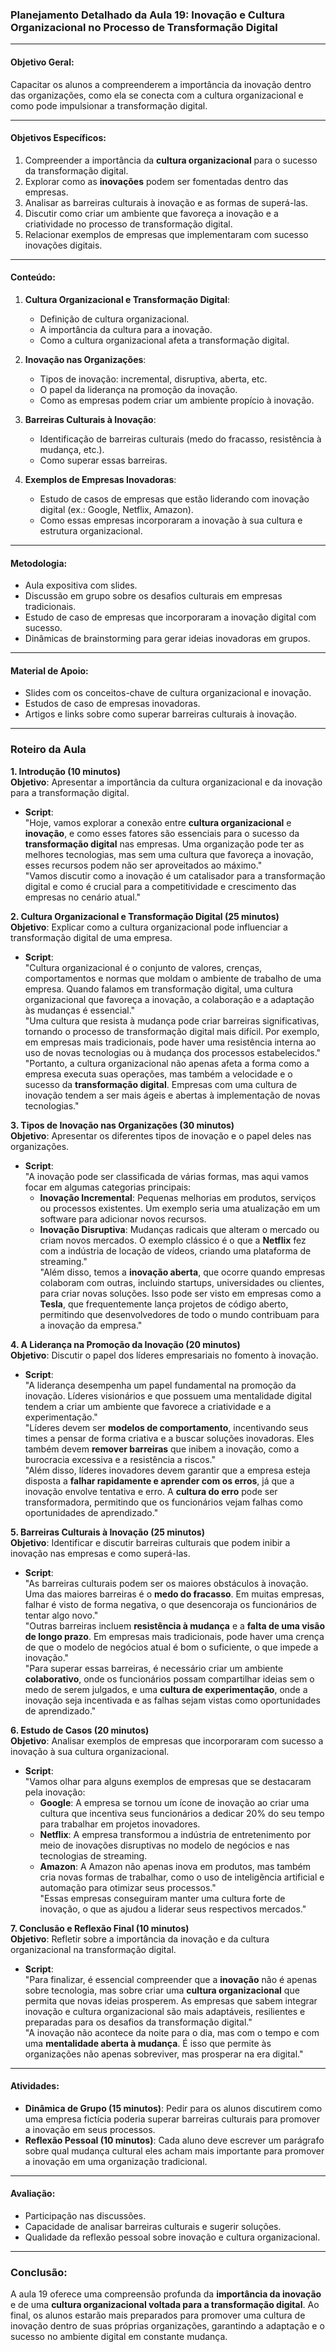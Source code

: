 ### **Planejamento Detalhado da Aula 19: Inovação e Cultura Organizacional no Processo de Transformação Digital**

---

#### **Objetivo Geral**:

Capacitar os alunos a compreenderem a importância da inovação dentro das organizações, como ela se conecta com a cultura organizacional e como pode impulsionar a transformação digital.

---

#### **Objetivos Específicos**:

1. Compreender a importância da **cultura organizacional** para o sucesso da transformação digital.
2. Explorar como as **inovações** podem ser fomentadas dentro das empresas.
3. Analisar as barreiras culturais à inovação e as formas de superá-las.
4. Discutir como criar um ambiente que favoreça a inovação e a criatividade no processo de transformação digital.
5. Relacionar exemplos de empresas que implementaram com sucesso inovações digitais.

---

#### **Conteúdo**:

1. **Cultura Organizacional e Transformação Digital**:

   - Definição de cultura organizacional.
   - A importância da cultura para a inovação.
   - Como a cultura organizacional afeta a transformação digital.

2. **Inovação nas Organizações**:

   - Tipos de inovação: incremental, disruptiva, aberta, etc.
   - O papel da liderança na promoção da inovação.
   - Como as empresas podem criar um ambiente propício à inovação.

3. **Barreiras Culturais à Inovação**:

   - Identificação de barreiras culturais (medo do fracasso, resistência à mudança, etc.).
   - Como superar essas barreiras.

4. **Exemplos de Empresas Inovadoras**:
   - Estudo de casos de empresas que estão liderando com inovação digital (ex.: Google, Netflix, Amazon).
   - Como essas empresas incorporaram a inovação à sua cultura e estrutura organizacional.

---

#### **Metodologia**:

- Aula expositiva com slides.
- Discussão em grupo sobre os desafios culturais em empresas tradicionais.
- Estudo de caso de empresas que incorporaram a inovação digital com sucesso.
- Dinâmicas de brainstorming para gerar ideias inovadoras em grupos.

---

#### **Material de Apoio**:

- Slides com os conceitos-chave de cultura organizacional e inovação.
- Estudos de caso de empresas inovadoras.
- Artigos e links sobre como superar barreiras culturais à inovação.

---

### **Roteiro da Aula**

**1. Introdução (10 minutos)**  
**Objetivo**: Apresentar a importância da cultura organizacional e da inovação para a transformação digital.

- **Script**:  
  "Hoje, vamos explorar a conexão entre **cultura organizacional** e **inovação**, e como esses fatores são essenciais para o sucesso da **transformação digital** nas empresas. Uma organização pode ter as melhores tecnologias, mas sem uma cultura que favoreça a inovação, esses recursos podem não ser aproveitados ao máximo."  
  "Vamos discutir como a inovação é um catalisador para a transformação digital e como é crucial para a competitividade e crescimento das empresas no cenário atual."

**2. Cultura Organizacional e Transformação Digital (25 minutos)**  
**Objetivo**: Explicar como a cultura organizacional pode influenciar a transformação digital de uma empresa.

- **Script**:  
  "Cultura organizacional é o conjunto de valores, crenças, comportamentos e normas que moldam o ambiente de trabalho de uma empresa. Quando falamos em transformação digital, uma cultura organizacional que favoreça a inovação, a colaboração e a adaptação às mudanças é essencial."  
  "Uma cultura que resista à mudança pode criar barreiras significativas, tornando o processo de transformação digital mais difícil. Por exemplo, em empresas mais tradicionais, pode haver uma resistência interna ao uso de novas tecnologias ou à mudança dos processos estabelecidos."  
  "Portanto, a cultura organizacional não apenas afeta a forma como a empresa executa suas operações, mas também a velocidade e o sucesso da **transformação digital**. Empresas com uma cultura de inovação tendem a ser mais ágeis e abertas à implementação de novas tecnologias."

**3. Tipos de Inovação nas Organizações (30 minutos)**  
**Objetivo**: Apresentar os diferentes tipos de inovação e o papel deles nas organizações.

- **Script**:  
  "A inovação pode ser classificada de várias formas, mas aqui vamos focar em algumas categorias principais:
  - **Inovação Incremental**: Pequenas melhorias em produtos, serviços ou processos existentes. Um exemplo seria uma atualização em um software para adicionar novos recursos.
  - **Inovação Disruptiva**: Mudanças radicais que alteram o mercado ou criam novos mercados. O exemplo clássico é o que a **Netflix** fez com a indústria de locação de vídeos, criando uma plataforma de streaming."  
    "Além disso, temos a **inovação aberta**, que ocorre quando empresas colaboram com outras, incluindo startups, universidades ou clientes, para criar novas soluções. Isso pode ser visto em empresas como a **Tesla**, que frequentemente lança projetos de código aberto, permitindo que desenvolvedores de todo o mundo contribuam para a inovação da empresa."

**4. A Liderança na Promoção da Inovação (20 minutos)**  
**Objetivo**: Discutir o papel dos líderes empresariais no fomento à inovação.

- **Script**:  
  "A liderança desempenha um papel fundamental na promoção da inovação. Líderes visionários e que possuem uma mentalidade digital tendem a criar um ambiente que favorece a criatividade e a experimentação."  
  "Líderes devem ser **modelos de comportamento**, incentivando seus times a pensar de forma criativa e a buscar soluções inovadoras. Eles também devem **remover barreiras** que inibem a inovação, como a burocracia excessiva e a resistência a riscos."  
  "Além disso, líderes inovadores devem garantir que a empresa esteja disposta a **falhar rapidamente e aprender com os erros**, já que a inovação envolve tentativa e erro. A **cultura do erro** pode ser transformadora, permitindo que os funcionários vejam falhas como oportunidades de aprendizado."

**5. Barreiras Culturais à Inovação (25 minutos)**  
**Objetivo**: Identificar e discutir barreiras culturais que podem inibir a inovação nas empresas e como superá-las.

- **Script**:  
  "As barreiras culturais podem ser os maiores obstáculos à inovação. Uma das maiores barreiras é o **medo do fracasso**. Em muitas empresas, falhar é visto de forma negativa, o que desencoraja os funcionários de tentar algo novo."  
  "Outras barreiras incluem **resistência à mudança** e a **falta de uma visão de longo prazo**. Em empresas mais tradicionais, pode haver uma crença de que o modelo de negócios atual é bom o suficiente, o que impede a inovação."  
  "Para superar essas barreiras, é necessário criar um ambiente **colaborativo**, onde os funcionários possam compartilhar ideias sem o medo de serem julgados, e uma **cultura de experimentação**, onde a inovação seja incentivada e as falhas sejam vistas como oportunidades de aprendizado."

**6. Estudo de Casos (20 minutos)**  
**Objetivo**: Analisar exemplos de empresas que incorporaram com sucesso a inovação à sua cultura organizacional.

- **Script**:  
  "Vamos olhar para alguns exemplos de empresas que se destacaram pela inovação:
  - **Google**: A empresa se tornou um ícone de inovação ao criar uma cultura que incentiva seus funcionários a dedicar 20% do seu tempo para trabalhar em projetos inovadores.
  - **Netflix**: A empresa transformou a indústria de entretenimento por meio de inovações disruptivas no modelo de negócios e nas tecnologias de streaming.
  - **Amazon**: A Amazon não apenas inova em produtos, mas também cria novas formas de trabalhar, como o uso de inteligência artificial e automação para otimizar seus processos."  
    "Essas empresas conseguiram manter uma cultura forte de inovação, o que as ajudou a liderar seus respectivos mercados."

**7. Conclusão e Reflexão Final (10 minutos)**  
**Objetivo**: Refletir sobre a importância da inovação e da cultura organizacional na transformação digital.

- **Script**:  
  "Para finalizar, é essencial compreender que a **inovação** não é apenas sobre tecnologia, mas sobre criar uma **cultura organizacional** que permita que novas ideias prosperem. As empresas que sabem integrar inovação e cultura organizacional são mais adaptáveis, resilientes e preparadas para os desafios da transformação digital."  
  "A inovação não acontece da noite para o dia, mas com o tempo e com uma **mentalidade aberta à mudança**. É isso que permite às organizações não apenas sobreviver, mas prosperar na era digital."

---

#### **Atividades**:

- **Dinâmica de Grupo (15 minutos)**: Pedir para os alunos discutirem como uma empresa fictícia poderia superar barreiras culturais para promover a inovação em seus processos.
- **Reflexão Pessoal (10 minutos)**: Cada aluno deve escrever um parágrafo sobre qual mudança cultural eles acham mais importante para promover a inovação em uma organização tradicional.

---

#### **Avaliação**:

- Participação nas discussões.
- Capacidade de analisar barreiras culturais e sugerir soluções.
- Qualidade da reflexão pessoal sobre inovação e cultura organizacional.

---

### **Conclusão**:

A aula 19 oferece uma compreensão profunda da **importância da inovação** e de uma **cultura organizacional voltada para a transformação digital**. Ao final, os alunos estarão mais preparados para promover uma cultura de inovação dentro de suas próprias organizações, garantindo a adaptação e o sucesso no ambiente digital em constante mudança.
